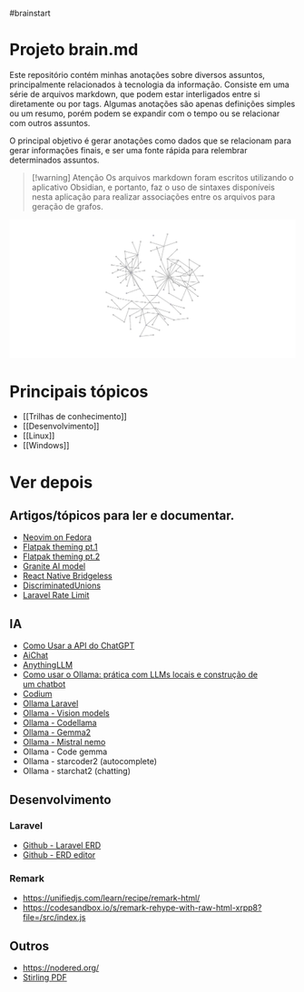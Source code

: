 #brainstart

# Projeto brain.md

Este repositório contém minhas anotações sobre diversos assuntos, principalmente relacionados à tecnologia da informação. Consiste em uma série de arquivos markdown, que podem estar interligados entre si diretamente ou por tags. Algumas anotações são apenas definições simples ou um resumo, porém podem se expandir com o tempo ou se relacionar com outros assuntos.

O principal objetivo é gerar anotações como dados que se relacionam para gerar informações finais, e ser uma fonte rápida para relembrar determinados assuntos.

> [!warning] Atenção
> Os arquivos markdown foram escritos utilizando o aplicativo Obsidian, e portanto, faz o uso de sintaxes disponíveis nesta aplicação para realizar associações entre os arquivos para geração de grafos.


![[current_graph.png]](Files/current_graph.png)

# Principais tópicos
- [[Trilhas de conhecimento]]
- [[Desenvolvimento]]
- [[Linux]]
- [[Windows]]

# Ver depois
## Artigos/tópicos para ler e documentar.
- [Neovim on Fedora](https://fedoramagazine.org/configuring-neovim-on-fedora-as-an-ide-and-using-lazyvim/)
- [Flatpak theming pt.1](https://www.reddit.com/r/linux/comments/psit31/flatpak_now_supports_qt_theming_with_kvantum/)
- [Flatpak theming pt.2](https://www.reddit.com/r/flatpak/comments/y9jmqj/the_general_flatpak_qt_and_gtk_theming_guide/)
- [Granite AI model](https://research.ibm.com/blog/granite-code-models-open-source)
- [React Native Bridgeless](https://www.devas.life/how-to-get-an-instance-of-the-fabric-view-component-on-react-native/)
- [DiscriminatedUnions](https://www.rocketseat.com.br/blog/artigos/recentes/discriminated-unions-types-no-typescript)
- [Laravel Rate Limit](https://securinglaravel.com/security-tip-multiple-rate-limits/?utm_source=laravelnews&utm_medium=link&utm_campaign=laravelnews)

## IA
- [Como Usar a API do ChatGPT](https://www.youtube.com/watch?v=ZwfZlqTzsuA)
- [AiChat](https://github.com/sigoden/aichat)
- [AnythingLLM](https://anythingllm.com/download)
- [Como usar o Ollama: prática com LLMs locais e construção de um chatbot](https://hackernoon.com/pt/como-usar-ollama-na-pr%C3%A1tica-com-llms-locais-e-construir-um-chatbot)
- [Codium](https://www.codium.ai/)
- [Ollama Laravel](https://github.com/cloudstudio/ollama-laravel)
- [Ollama - Vision models](https://ollama.com/blog/vision-models)
- [Ollama -  Codellama](https://ollama.com/library/codellama)
- [Ollama - Gemma2](https://ollama.com/library/gemma2)
- [Ollama - Mistral nemo](https://ollama.com/library/mistral-nemo)
- Ollama - Code gemma
- Ollama - starcoder2 (autocomplete)
- Ollama - starchat2 (chatting)

## Desenvolvimento
### Laravel
- [Github - Laravel ERD](https://github.com/recca0120/laravel-erd)
- [Github - ERD editor](https://github.com/dineug/erd-editor)

### Remark
- https://unifiedjs.com/learn/recipe/remark-html/ 
- https://codesandbox.io/s/remark-rehype-with-raw-html-xrpp8?file=/src/index.js

## Outros
- https://nodered.org/
- [Stirling PDF](https://github.com/Stirling-Tools/Stirling-PDF)